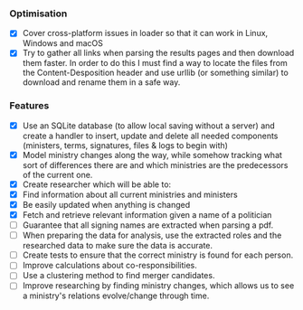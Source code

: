 ### Optimisation
- [x] Cover cross-platform issues in loader so that it can work in Linux, Windows and macOS
- [x] Try to gather all links when parsing the results pages and then download them faster. In order to do this I must
find a way to locate the files from the Content-Desposition header and use urllib (or something similar) to download
and rename them in a safe way.

### Features
- [x] Use an SQLite database (to allow local saving without a server) and create a handler to insert, update and
delete all needed components (ministers, terms, signatures, files & logs to begin with)
- [x] Model ministry changes along the way, while somehow tracking what sort of differences there are and which
ministries are the predecessors of the current one.
- [x] Create researcher which will be able to:
- [x] Find information about all current ministries and ministers
- [x] Be easily updated when anything is changed
- [x] Fetch and retrieve relevant information given a name of a politician
- [ ] Guarantee that all signing names are extracted when parsing a pdf.
- [ ] When preparing the data for analysis, use the extracted roles and the researched data to make sure the data is accurate.
- [ ] Create tests to ensure that the correct ministry is found for each person.
- [ ] Improve calculations about co-responsibilities.
- [ ] Use a clustering method to find merger candidates.
- [ ] Improve researching by finding ministry changes, which allows us to see a ministry's relations evolve/change through time.
